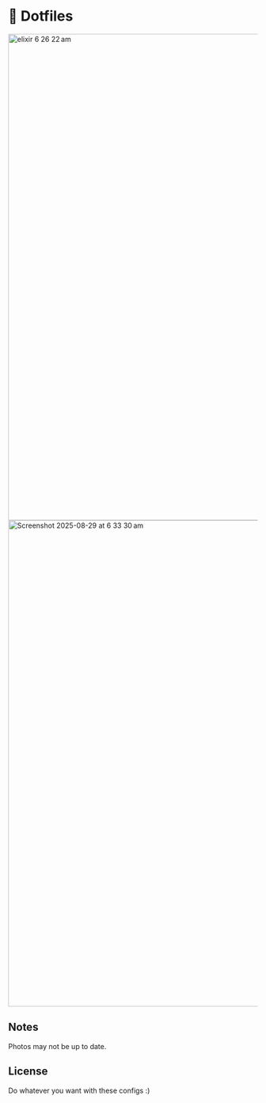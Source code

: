# 👾 Dotfiles

<img width="1512" height="982" alt="elixir 6 26 22 am" src="https://github.com/user-attachments/assets/f8c1f542-0193-4bdd-95f7-755b01768639" />
<img width="1512" height="982" alt="Screenshot 2025-08-29 at 6 33 30 am" src="https://github.com/user-attachments/assets/d1418fd0-d6b9-4489-926e-06c438b9a296" />

## Notes

Photos may not be up to date.

## License

Do whatever you want with these configs :)




